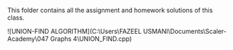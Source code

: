 This folder contains all the assignment and homework solutions of this class.

![UNION-FIND ALGORITHM](C:\Users\FAZEEL USMANI\Documents\Scaler-Academy\047 Graphs 4\UNION_FIND.cpp)